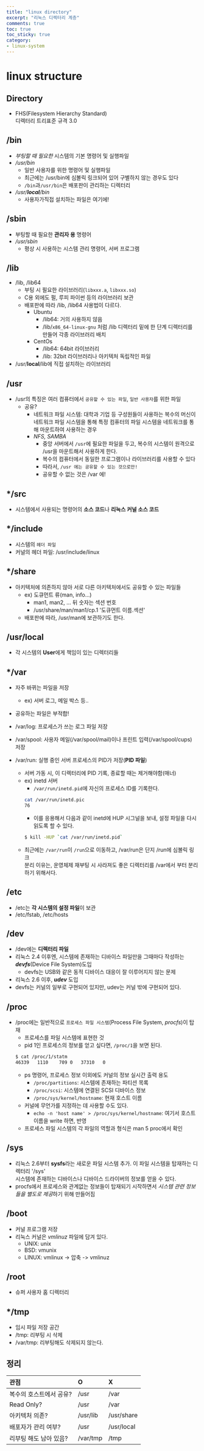```yaml
---
title: "linux directory"
excerpt: "리눅스 디렉터리 계층"
comments: true
toc: true
toc_sticky: true
category:
- linux-system
---
```

# linux structure
## Directory
- FHS(Filesystem Hierarchy Standard)  
디렉터리 트리표준 규격 3.0

## /bin
- *부팅할 때 필요한* 시스템의 기본 명령어 및 실행파일
- */usr/bin*
	- 일반 사용자를 위한 명령어 및 실행파일
	- 최근에는 /usr/bin에 심볼릭 링크되어 있어 구별하지 않는 경우도 있다
	- `/bin`과`/usr/bin`은 배포판이 관리하는 디렉터리
- */usr/**local**/bin*
	- 사용자가직접 설치하는 파일은 여기에! 

## /sbin
- 부팅할 때 필요한 **관리자 용** 명령어
- */usr/sbin*
	- 평상 시 사용하는 시스템 관리 명령어, 서버 프로그램

## /lib
- /lib, /lib64
	- 부팅 시 필요한 라이브러리(`libxxx.a`, `libxxx.so`)
	- C용 외에도 펄, 루피  파이썬 등의 라이브러리 보관
	- 배포판에 따라 /lib, /lib64 사용법이 다르다.
		- Ubuntu
			- /lib64: 거의 사용하지 않음
			- /lib/`x86_64-linux-gnu` 처럼 /lib 디렉터리 밑에 한 단계 디렉터리를 만들어 각종 라이브러리 배치
		- CentOs
			- /lib64: 64bit 라이브러리
			- /lib: 32bit 라이브러리나 아키텍처 독립적인 파일  
- /usr/**local**/lib에 직접 설치하는 라이브러리 

## /usr
- /usr의 특징은 여러 컴퓨터에서 `공유할 수 있는 파일`, `일반 사용자`를 위한 파일
	- 공유?
		- 네트워크 파일 시스템: 대학과 기업 등 구성원들이 사용하는 복수의 머신이 네트워크 파일 시스템을 통해 특정 컴퓨터의 파일 시스템을 네트워크를 통해 마운트하여 사용하는 경우
		- *NFS, SAMBA*
			- 중앙 서버에서 `/usr`에 필요한 파일을 두고, 복수의 시스템이 원격으로 /usr을 마운트해서 사용하게 한다.
			- 복수의 컴퓨터에서 동일한 프로그램이나 라이브러리를 사용할 수 있다
			- 따라서, `/usr 에는 공유할 수 있는 것으로만!`
			- 공유할 수 없는 것은 /var 에!

## */src
- 시스템에서 사용되는 명령어의 **소스 코드**나 **리눅스 커널 소스 코드**

## */include
- 시스템의 `헤더 파일`
- 커널의 헤더 파일: /usr/include/linux

## */share
- 아키텍처에 의존하지 않아 서로 다른 아키텍처에서도 공유할 수 있는 파일들
	- ex) 도큐먼트 류(man, info...)
		- man1, man2, ... 뒤 숫자는 섹션 번호
		- /usr/share/man/man1/cp.1 '도큐먼트 이름.섹션'
	- 배포판에 따라, /usr/man에 보관하기도 한다.

## /usr/**local**
- 각 시스템의 **User**에게 책임이 있는 디렉터리들

## */var
- 자주 바뀌는 파일을 저장
	- ex) 서버 로그, 메일 박스 등..
- 공유하는 파일은 부적합!

- /var/log: 프로세스가 쓰는 로그 파일 저장
- /var/spool: 사용자 메일(/var/spool/mail)이나 프린트 입력(/var/spool/cups) 저장
- /var/run: 실행 중인 서버 프로세스의 PID가 저장(**PID 파일**)
	- 서버 가동 시, 이 디렉터리에 PID 기록, 종료할 때는 제거해야함(매너)
	- ex) inetd 서버
		- `/var/run/inetd.pid`에 자신의 프로세스 ID를 기록한다.
		```bash
		cat /var/run/inetd.pic
		76
		```
		- 이를 응용해서 다음과 같이 inetd에 HUP 시그널을 보내, 설정 파일을 다시 읽도록 할 수 있다.
		```bash
		$ kill -HUP `cat /var/run/inetd.pid`
		```
	- 최근에는 `/var/run`이 `/run`으로 이동하고, /var/run은 단지 /run에 심볼릭 링크  
	분리 이유는, 운영체제 재부팅 시 사라져도 좋은 디렉터리를 /var에서 부터 분리하기 위해서다.

## /etc
- /etc는 **각 시스템의 설정 파일**이 보관
- /etc/fstab, /etc/hosts

## /dev
- /dev에는 **디렉터리 파일**
- 리눅스 2.4 이후엔, 시스템에 존재하는 디바이스 파일만을 그때마다 작성하는 ***devfs***(Device File System)도입
	- devfs는 USB와 같은 동적 디바이스 대응이 잘 이루어지지 않는 문제
- 리눅스 2.6 이후, ***udev*** 도입
- devfs는 커널의 일부로 구현되어 있지만, udev는 커널 밖에 구현되어 있다.

## /proc
- /proc에는 일반적으로 `프로세스 파일 시스템`(Process File System, *procfs*)이 탑재
	- 프로세스를 파일 시스템에 표현한 것
	- pid 1인 프로세스의 정보를 얻고 싶다면, `/proc/1`을 보면 된다.
	```bash
	$ cat /proc/1/statm
	46339	1110	709	0	37310	0
	```
	- ps 명령어, 프로세스 정보 이외에도 커널의 정보 실시간 출력 용도
		- `/proc/partitions`: 시스템에 존재하는 파티션 목록
		- `/proc/scsi`: 시스템에 연결된 SCSI 디바이스 정보
		- `/proc/sys/kernel/hostname`: 현재 호스트 이름
	- 커널에 무언가를 지정하는 데 사용할 수도 있다.
		- `echo -n 'host name' > /proc/sys/kernel/hostname`: 여기서 호스트 이름을 write 하면, 반영
	- 프로세스 파일 시스템의 각 파일의 역할과 형식은 man 5 proc에서 확인 

## /sys
- 리눅스 2.6부터 **sysfs**라는 새로운 파일 시스템 추가. 이 파일 시스템을 탑재하는 디렉터리 '/sys'  
시스템에 존재하는 디바이스나 디바이스 드라이버의 정보를 얻을 수 있다.
- procfs에서 프로세스와 관계없는 정보들이 탑재되기 시작하면서 *시스템 관련 정보들을 별도로 제공*하기 위해 만들어짐

## /boot
- 커널 프로그램 저장
- 리눅스 커널은 *vmlinuz* 파일에 담겨 있다.
	- UNIX: unix
	- BSD: vmunix
	- LINUX: vmlinux -> 압축 -> vmlinuz

## /root
- 슈퍼 사용자 홈 디렉터리

## */tmp
- 임시 파일 저장 공간
- /tmp: 리부팅 시 삭제
- /var/tmp: 리부팅해도 삭제되지 않는다.

## 정리
  
관점            |O           |X                
:---|:---|:---
복수의 호스트에서 공유?|/usr|/var
Read Only?|/usr|/var
아키텍처 의존?|/usr/lib|/usr/share
배포자가 관리 여부?|/usr|/usr/local
리부팅 해도 남아 있음?|/var/tmp|/tmp
  

